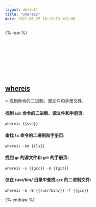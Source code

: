 ```yaml
---
layout: default
title: "whereis"
date: 2021-06-25 18:12:13 +02:00
---
```

{% raw %}
<h2 id="whereis">
  <a href="/zh/osx/whereis.html">whereis</a> <a href="#whereis"><svg class="icon">
    <use href="/assets/images/unicode_sprite.svg#link" />
  </svg></a>
</h2>
> 找到命令的二进制，源文件和手册文件.

#### 找到 `ssh` 命令的二进制、源文件和手册页:
```shell
whereis {{ssh}}
```
#### 查找 `ls` 命令的二进制和手册页:
```shell
whereis -bm {{ls}}
```
#### 找到 `gc` 的源文件和 `git` 的手册页:
```shell
whereis -s {{gcc}} -m {{git}}
```
#### 仅在 /usr/bin/ 目录中查找 `gcc` 的二进制文件:
```shell
whereis -b -B {{/usr/bin/}} -f {{gcc}}
```
{% endraw %}